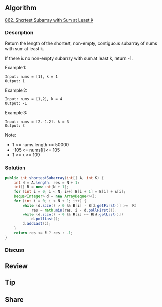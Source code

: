 ## Algorithm

[862. Shortest Subarray with Sum at Least K](https://leetcode.com/problems/shortest-subarray-with-sum-at-least-k/)

### Description

Return the length of the shortest, non-empty, contiguous subarray of nums with sum at least k.

If there is no non-empty subarray with sum at least k, return -1.

Example 1:

```
Input: nums = [1], k = 1
Output: 1
```

Example 2:

```
Input: nums = [1,2], k = 4
Output: -1
```

Example 3:

```
Input: nums = [2,-1,2], k = 3
Output: 3
```

Note:

- 1 <= nums.length <= 50000
- -105 <= nums[i] <= 105
- 1 <= k <= 109

### Solution

```java
public int shortestSubarray(int[] A, int K) {
    int N = A.length, res = N + 1;
    int[] B = new int[N + 1];
    for (int i = 0; i < N; i++) B[i + 1] = B[i] + A[i];
    Deque<Integer> d = new ArrayDeque<>();
    for (int i = 0; i < N + 1; i++) {
        while (d.size() > 0 && B[i] - B[d.getFirst()] >=  K)
            res = Math.min(res, i - d.pollFirst());
        while (d.size() > 0 && B[i] <= B[d.getLast()])
            d.pollLast();
        d.addLast(i);
    }
    return res <= N ? res : -1;
}
```

### Discuss

## Review


## Tip


## Share
